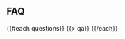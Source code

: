 ﻿---
questions:
- question:
    What's a hackathon?
  answer:
    A hackathon is an event where people get together and develop some awesome technologies, in a short time span. Think of it as a coding marathon where at the end you have some product/result to show for.
- question:
    Who is organizing the 2014 Create for the Kingdom event in Bangalore?
  answer:
    The Create for the Kingdom Austin event is being jointly organized by One Hope and Christian Vision, in association with Leadership Network, Young Creative Leaders and Yes HE is.
- question:
    What is this event trying to accomplish?
  answer:
    This event is a non-profit event to encourage the activation and on-going collaboration of a larger ecosystem of all sort of creative individuals (including app/site programmers and designers, game designer and developers, entrepreneurs, and leaders of churches, non-profits, and the marketplace) who are passionate about creating works to tackle from a Christian perspective the challenges confronting our society, our communities, our churches, and our spiritual lives.
- question:
    Is there a main theme to the Create for the Kingdom event in Bangalore?
  answer:
    Yes, Transforming Lives. How can technology help alleviate and eradicate all forms of injustice while teaching about God’s unconditional love?
- question:
    I'm not based in Bangalore. Can I still participate? 
  answer:
    Yes. Join us. Everyone is welcome to this wonderful weekend.
- question:
    I'm not Christian. Can I still participate?
  answer:
    Yes, absolutely. In fact, some of the great brands that have been born at Code for the Kingdom were built by non-Christians too!
- question:
    What if I am not a technologist, entrepreneur or designer?
  answer:
    Everyone has something to offer to help transform lives. If you come full of ideas there will be others eager to be in a team with you.
- question:
    Do I have to bring my own laptop?   
  answer:
    Yes; we do not provide computers. Please bring anything that you’ll need to work.  
- question:
    Is food provided?   
  answer:
    Yes – We will provide dinner on Friday Oct 31st, breakfast, lunch, and dinner on Saturday Nov 1st, and breakfast, and lunch on Sunday Nov 2nd.
- question:
    I can’t stay the entire 46 hours, can I still participate?   
  answer:
    Yes. We realize that 46 hours is a long time, and that some people might have other commitments, or might prefer to work remotely, or need to go home/hotel to rest and shower. Yet, you should be present for the initial few hours of the kickoff, and at some point you need be at the venue and do some work onsite. You will also need to be present for the final few hours for the project presentations and judging.   
- question:
    Can I sleep at the venue? 
  answer:
    Please connect with us as we have secured great rates for rooms at the Chancery Pavilion booked under the Code for the Kingdom brand.   
- question:
    Are there showers at the venue?
  answer:
    Yes. There is a gym as well as adjacent restrooms/showers
- question:
    Will I meet my team members before the event?   
  answer:
    Possibly. You can use the Code for the Kingdom Facebook Community at anytime to meet other participants, propose ideas, and recruit or be recruited into a team. But you can also bring your own team, or come alone and become part of a team at the event.
- question:
    Can I present a technology that I have already built or worked on?
  answer:
    You can build on top of something you have, but whatever you present must be in alignment with the event theme and have something new created for at least one of the challenges or projects of the event and you must do some of that work at the venue during the event hours.
- question:
    Won’t other teams who are building on top of their existing works, have an unfair advantage over people like me who plan to start creating during the actual event hours?   
  answer:
    Not at all. There will be separate prizes, but of similar amount, for teams that present projects built on their existing works, and for teams that start fresh at the event. We want to honor all of you, regardless of whether you have been working for a while on something you are passionate about, or whether you decide on something brand new.
- question:
    Do I have to work non-stop?
  answer:
    No. The work space will be available non-stop (the entire hackathon) but it is up to you and your team to decide on your work schedule.
- question:
    Who owns the IP of what we make?   
  answer:
    This is ultimately a question for your team. But neither the local organizers nor Code for the Kingdom will claim any ownership of anything that you develop.
- question:
    Will I be able to test my presentation before the final presentation?   
  answer:
    Yes!
- question:
    What's the format of the final presentation?   
  answer:
    Each team will have 3 minutes for their demo or presentation and 2 minutes to answer questions from the judges.
- question:
    Who will be in attendance at the final presentations?   
  answer:
    The final screening is public, although space is limited. Expect a mixture of participants, hi-tech executives, venture capitalists and angels, ministry and non-profit leaders, press, and observers.
- question:
    Will there be awards given?
  answer:
    Yes. We will give cash awards. We believe not just in coding and creating, but also in celebrating. So check our awesome prizes and be there to claim them!
- question:
    What's the hashtag?   
  answer:
    \#C4TK 
- question:
    Who will be on the jury?   
  answer:
    The jury’s composition will be announced closer to the date of the event.
- question:
    What are the judging criteria?   
  answer:
    The judges will consider Kingdom impact, viability, innovativeness / originality, and completeness.   
---
## <i class="icon fa-question-circle"></i> FAQ
{{#each questions}}
  {{> qa}}
{{/each}}

